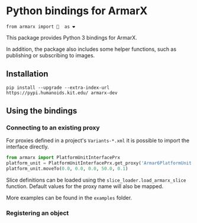 # Python bindings for ArmarX

```
from armarx import 🤖  as ❤ 
```

This package provides Python 3 bindings for ArmarX.

In addition, the package also includes some helper functions, such as
publishing or subscribing to images.


## Installation

`pip install --upgrade --extra-index-url https://pypi.humanoids.kit.edu/ armarx-dev`

## Using the bindings

### Connecting to an existing proxy

For proxies defined in a project's `Variants-*.xml` it is possible to import
the interface directly. 

```python
from armarx import PlatformUnitInterfacePrx
platform_unit = PlatformUnitInterfacePrx.get_proxy('Armar6PlatformUnit')
platform_unit.moveTo(0.0, 0.0, 0.0, 50.0, 0.1)
```

Slice definitions can be loaded using the `slice_loader.load_armarx_slice`
function. Default values for the proxy name will also be mapped.

More examples can be found in the `examples` folder.


### Registering an object
